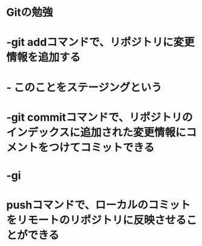# Gitの勉強
# -git addコマンドで、リポジトリに変更情報を追加する
# 	- このことをステージングという
# -git commitコマンドで、リポジトリのインデックスに追加された変更情報にコメントをつけてコミットできる
# -gi
# pushコマンドで、ローカルのコミットをリモートのリポジトリに反映させることができる
